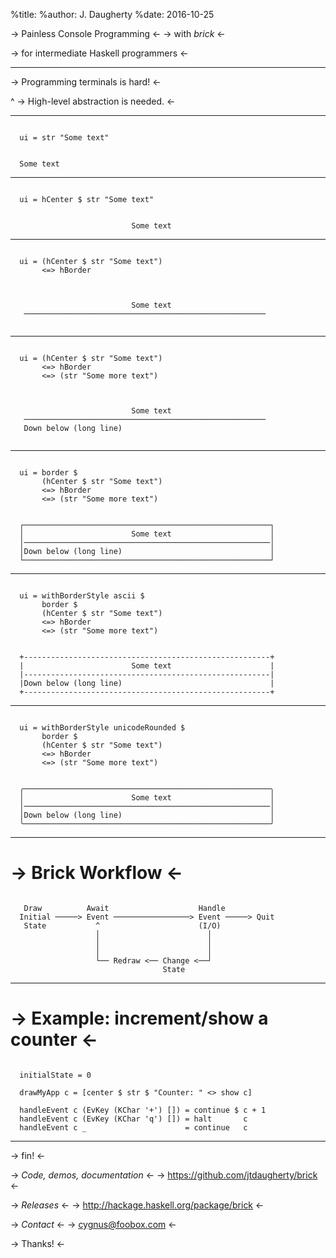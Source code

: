 %title:
%author: J. Daugherty
%date: 2016-10-25





-> Painless Console Programming <-
-> with *brick* <-



-> for intermediate Haskell programmers <-

-------------------------------------------------




-> Programming terminals is hard! <-


^
-> High-level abstraction is needed. <-

-------------------------------------------------

~~~

  ui = str "Some text"

~~~

~~~

  Some text

~~~

-------------------------------------------------

~~~

  ui = hCenter $ str "Some text"

~~~

~~~

                           Some text

~~~

-------------------------------------------------

~~~

  ui = (hCenter $ str "Some text")
       <=> hBorder

~~~

~~~


                           Some text
   ──────────────────────────────────────────────────────


~~~

-------------------------------------------------

~~~

  ui = (hCenter $ str "Some text")
       <=> hBorder
       <=> (str "Some more text")

~~~

~~~


                           Some text
   ──────────────────────────────────────────────────────
   Down below (long line) 


~~~

-------------------------------------------------

~~~

  ui = border $
       (hCenter $ str "Some text")
       <=> hBorder
       <=> (str "Some more text")

~~~

~~~

  ┌───────────────────────────────────────────────────────┐
  │                        Some text                      │
  │───────────────────────────────────────────────────────│
  │Down below (long line)                                 │
  └───────────────────────────────────────────────────────┘

~~~

-------------------------------------------------

~~~

  ui = withBorderStyle ascii $
       border $
       (hCenter $ str "Some text")
       <=> hBorder
       <=> (str "Some more text")

~~~

~~~

  +-------------------------------------------------------+
  |                        Some text                      |
  |-------------------------------------------------------|
  |Down below (long line)                                 |
  +-------------------------------------------------------+

~~~

-------------------------------------------------

~~~

  ui = withBorderStyle unicodeRounded $
       border $
       (hCenter $ str "Some text")
       <=> hBorder
       <=> (str "Some more text")

~~~

~~~

  ╭───────────────────────────────────────────────────────╮  
  │                        Some text                      │
  │───────────────────────────────────────────────────────│
  │Down below (long line)                                 │
  ╰───────────────────────────────────────────────────────╯

~~~

-------------------------------------------------

-> Brick Workflow <-
====================

~~~

   Draw          Await                    Handle
  Initial ─────> Event ─────────────────> Event ─────> Quit
   State           ^                      (I/O)
                   │                        │
                   │                        │
                   │                        │
                   └── Redraw <── Change <──┘
                                  State

~~~

-------------------------------------------------

-> Example: increment/show a counter <-
=======================================

~~~

  initialState = 0

  drawMyApp c = [center $ str $ "Counter: " <> show c]

  handleEvent c (EvKey (KChar '+') []) = continue $ c + 1  
  handleEvent c (EvKey (KChar 'q') []) = halt       c
  handleEvent c _                      = continue   c

~~~

-------------------------------------------------

-> fin! <-

-> *Code, demos, documentation* <-
-> https://github.com/jtdaugherty/brick <-

-> *Releases* <-
-> http://hackage.haskell.org/package/brick <-

-> *Contact* <-
-> cygnus@foobox.com <-

-> Thanks! <-
